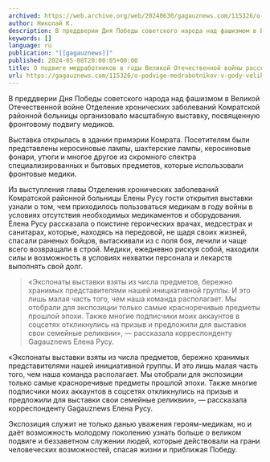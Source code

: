 ```yaml
---
archived: https://web.archive.org/web/20240630/gagauznews.com/115326/o-podvige-medrabotnikov-v-gody-velikoj-otechestvennoj-vojny-rasskazali-v-komrate.html
author: Николай К.
description: В преддверии Дня Победы советского народа над фашизмом в Великой Отечественной войне Отделение хронических заболеваний Комратской районной больницы организовало масштабную выставку, посвященную фронтовому подвигу медиков. Выставка открылась в здании примэрии Комрата. Посетителям были представлены керосиновые лампы, шахтерские лампы, керосиновые фонари, утюги и многое другое из скромного спектра специализированных и бытовых предметов, которые использовали фронтовые медики. Из выступления главы Отделения хронических заболеваний Комратской районной больницы Елены Русу гости открытия выставки узнали о том, чем приходилось пользоваться медикам в году войны в условиях отсутствия необходимых медикаментов и оборудования. Елена Русу рассказала о поистине героических врачах, медсестрах и санитарах, которые, находясь на передовой, […]
keywords: []
language: ru
publication: "[[gagauznews]]"
published: 2024-05-08T20:00:05+00:00
title: О подвиге медработников в годы Великой Отечественной войны рассказали в Комрате
url: https://gagauznews.com/115326/o-podvige-medrabotnikov-v-gody-velikoj-otechestvennoj-vojny-rasskazali-v-komrate.html
---
```


В преддверии Дня Победы советского народа над фашизмом в Великой Отечественной войне Отделение хронических заболеваний Комратской районной больницы организовало масштабную выставку, посвященную фронтовому подвигу медиков.

Выставка открылась в здании примэрии Комрата. Посетителям были представлены керосиновые лампы, шахтерские лампы, керосиновые фонари, утюги и многое другое из скромного спектра специализированных и бытовых предметов, которые использовали фронтовые медики.

Из выступления главы Отделения хронических заболеваний Комратской районной больницы Елены Русу гости открытия выставки узнали о том, чем приходилось пользоваться медикам в году войны в условиях отсутствия необходимых медикаментов и оборудования. Елена Русу рассказала о поистине героических врачах, медсестрах и санитарах, которые, находясь на передовой, не щадя своих жизней, спасали раненых бойцов, вытаскивали из с поля боя, лечили и чаще всего возвращали в строй. Медики, ежедневно рискуя собой, находили силы и возможность в условиях нехватки персонала и лекарств выполнять свой долг.

> «Экспонаты выставки взяты из числа предметов, бережно хранимых представителями нашей инициативной группы. И это лишь малая часть того, чем наша команда располагает. Мы отобрали для экспозиции только самые красноречивые предметы прошлой эпохи. Также многие подписчики моих аккаунтов в соцсетях откликнулись на призыв и предложили для выставки свои семейные реликвии», — рассказала корреспонденту Gagauznews Елена Русу.

«Экспонаты выставки взяты из числа предметов, бережно хранимых представителями нашей инициативной группы. И это лишь малая часть того, чем наша команда располагает. Мы отобрали для экспозиции только самые красноречивые предметы прошлой эпохи. Также многие подписчики моих аккаунтов в соцсетях откликнулись на призыв и предложили для выставки свои семейные реликвии», — рассказала корреспонденту Gagauznews Елена Русу.

Экспозиция служит не только данью уважения героям-медикам, но и даёт возможность молодому поколению узнать больше о великом подвиге и беззаветном служении людей, которые действовали на грани человеческих возможностей, спасая жизни и приближая Победу.